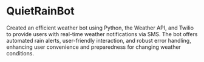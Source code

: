 # QuietRainBot
Created an efficient weather bot using Python, the Weather API, and Twilio to provide users with real-time weather notifications via SMS. The bot offers automated rain alerts, user-friendly interaction, and robust error handling, enhancing user convenience and preparedness for changing weather conditions.
